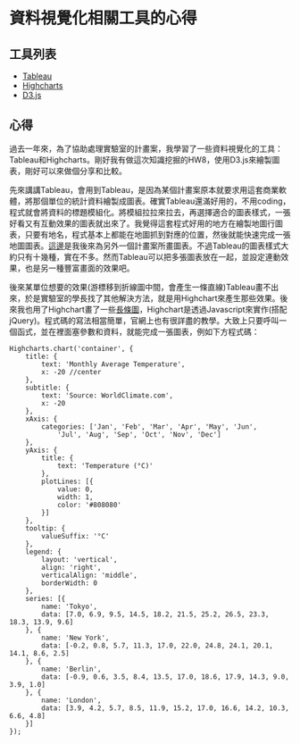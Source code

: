 # 資料視覺化相關工具的心得

## 工具列表
* [Tableau](http://www.tableau.com/)
* [Highcharts](http://www.highcharts.com/)
* [D3.js](https://d3js.org/)

## 心得

過去一年來，為了協助處理實驗室的計畫案，我學習了一些資料視覺化的工具：Tableau和Highcharts。剛好我有做這次知識挖掘的HW8，使用D3.js來繪製圖表，剛好可以來做個分享和比較。

先來講講Tableau，會用到Tableau，是因為某個計畫案原本就要求用這套商業軟體，將那個單位的統計資料繪製成圖表。確實Tableau還滿好用的，不用coding，程式就會將資料的標題模組化。將模組拉拉來拉去，再選擇適合的圖表樣式，一張好看又有互動效果的圖表就出來了。我覺得這套程式好用的地方在繪製地圖行圖表，只要有地名，程式基本上都能在地圖抓到對應的位置，然後就能快速完成一張地圖圖表。[這邊](http://ppt.cc/SSECj)是我後來為另外一個計畫案所畫圖表。不過Tableau的圖表樣式大約只有十幾種，實在不多。然而Tableau可以把多張圖表放在一起，並設定連動效果，也是另一種豐富畫面的效果吧。

後來某單位想要的效果(游標移到折線圖中間，會產生一條直線)Tableau畫不出來，於是實驗室的學長找了其他解決方法，就是用Highchart來產生那些效果。後來我也用了Highchart畫了一些[長條圖](http://ppt.cc/5Uckm)，Highchart是透過Javascript來實作(搭配jQuery)。程式碼的寫法相當簡單，官網上也有很詳盡的教學。大致上只要呼叫一個函式，並在裡面塞參數和資料，就能完成一張圖表，例如下方程式碼：

	Highcharts.chart('container', {
        title: {
            text: 'Monthly Average Temperature',
            x: -20 //center
        },
        subtitle: {
            text: 'Source: WorldClimate.com',
            x: -20
        },
        xAxis: {
            categories: ['Jan', 'Feb', 'Mar', 'Apr', 'May', 'Jun',
                'Jul', 'Aug', 'Sep', 'Oct', 'Nov', 'Dec']
        },
        yAxis: {
            title: {
                text: 'Temperature (°C)'
            },
            plotLines: [{
                value: 0,
                width: 1,
                color: '#808080'
            }]
        },
        tooltip: {
            valueSuffix: '°C'
        },
        legend: {
            layout: 'vertical',
            align: 'right',
            verticalAlign: 'middle',
            borderWidth: 0
        },
        series: [{
            name: 'Tokyo',
            data: [7.0, 6.9, 9.5, 14.5, 18.2, 21.5, 25.2, 26.5, 23.3, 18.3, 13.9, 9.6]
        }, {
            name: 'New York',
            data: [-0.2, 0.8, 5.7, 11.3, 17.0, 22.0, 24.8, 24.1, 20.1, 14.1, 8.6, 2.5]
        }, {
            name: 'Berlin',
            data: [-0.9, 0.6, 3.5, 8.4, 13.5, 17.0, 18.6, 17.9, 14.3, 9.0, 3.9, 1.0]
        }, {
            name: 'London',
            data: [3.9, 4.2, 5.7, 8.5, 11.9, 15.2, 17.0, 16.6, 14.2, 10.3, 6.6, 4.8]
        }]
    });

